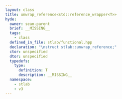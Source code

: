 ```yaml
---
layout: class
title: unwrap_reference<std::reference_wrapper<T>>
hyde:
  owner: sean-parent
  brief: __MISSING__
  tags:
    - class
  defined_in_file: stlab/functional.hpp
  declaration: "\nstruct stlab::unwrap_reference;"
  ctor: unspecified
  dtor: unspecified
  typedefs:
    type:
      definition: T
      description: __MISSING__
  namespace:
    - stlab
    - v3
---
```

